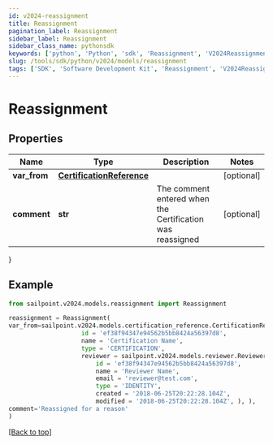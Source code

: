 ```yaml
---
id: v2024-reassignment
title: Reassignment
pagination_label: Reassignment
sidebar_label: Reassignment
sidebar_class_name: pythonsdk
keywords: ['python', 'Python', 'sdk', 'Reassignment', 'V2024Reassignment']
slug: /tools/sdk/python/v2024/models/reassignment
tags: ['SDK', 'Software Development Kit', 'Reassignment', 'V2024Reassignment']
---
```


# Reassignment

## Properties

| Name | Type | Description | Notes |
| --- | --- | --- | --- |
| **var_from** | [**CertificationReference**](certification-reference) |  | [optional] |
| **comment** | **str** | The comment entered when the Certification was reassigned | [optional] |

}

## Example

```python
from sailpoint.v2024.models.reassignment import Reassignment

reassignment = Reassignment(
var_from=sailpoint.v2024.models.certification_reference.CertificationReference(
                    id = 'ef38f94347e94562b5bb8424a56397d8',
                    name = 'Certification Name',
                    type = 'CERTIFICATION',
                    reviewer = sailpoint.v2024.models.reviewer.Reviewer(
                        id = 'ef38f94347e94562b5bb8424a56397d8',
                        name = 'Reviewer Name',
                        email = 'reviewer@test.com',
                        type = 'IDENTITY',
                        created = '2018-06-25T20:22:28.104Z',
                        modified = '2018-06-25T20:22:28.104Z', ), ),
comment='Reassigned for a reason'
)

```

[[Back to top]](#)
